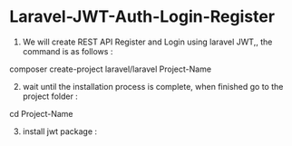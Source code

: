 # Laravel-JWT-Auth-Login-Register

1. We will create REST API Register and Login using laravel JWT,, the command is as follows :

  composer create-project laravel/laravel Project-Name
  
2. wait until the installation process is complete, when finished go to the project folder :

  cd Project-Name
  
3. install jwt package :

